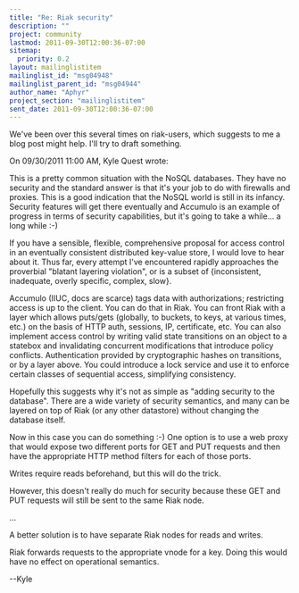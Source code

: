 ```yaml
---
title: "Re: Riak security"
description: ""
project: community
lastmod: 2011-09-30T12:00:36-07:00
sitemap:
  priority: 0.2
layout: mailinglistitem
mailinglist_id: "msg04948"
mailinglist_parent_id: "msg04944"
author_name: "Aphyr"
project_section: "mailinglistitem"
sent_date: 2011-09-30T12:00:36-07:00
---
```



We've been over this several times on riak-users, which suggests to me a 
blog post might help. I'll try to draft something.


On 09/30/2011 11:00 AM, Kyle Quest wrote:

This is a pretty common situation with the NoSQL databases. They have
no security and the standard answer is that it's your job to do with
firewalls and proxies. This is a good indication that the NoSQL world
is still in its infancy. Security features will get there eventually
and Accumulo is an example of progress in terms of security
capabilities, but it's going to take a while... a long while :-)


If you have a sensible, flexible, comprehensive proposal for access 
control in an eventually consistent distributed key-value store, I would 
love to hear about it. Thus far, every attempt I've encountered rapidly 
approaches the proverbial "blatant layering violation", or is a subset 
of {inconsistent, inadequate, overly specific, complex, slow}.


Accumulo (IIUC, docs are scarce) tags data with authorizations; 
restricting access is up to the client. You can do that in Riak. You can 
front Riak with a layer which allows puts/gets (globally, to buckets, to 
keys, at various times, etc.) on the basis of HTTP auth, sessions, IP, 
certificate, etc. You can also implement access control by writing valid 
state transitions on an object to a statebox and invalidating concurrent 
modifications that introduce policy conflicts. Authentication provided 
by cryptographic hashes on transitions, or by a layer above. You could 
introduce a lock service and use it to enforce certain classes of 
sequential access, simplifying consistency.


Hopefully this suggests why it's not as simple as "adding security to 
the database". There are a wide variety of security semantics, and many 
can be layered on top of Riak (or any other datastore) without changing 
the database itself.

Now in this case you can do something :-) One option is to use a web
proxy that would expose two different ports for GET and PUT requests
and then have the appropriate HTTP method filters for each of those
ports.


Writes require reads beforehand, but this will do the trick.


However, this doesn't really do much for security because these
GET and PUT requests will still be sent to the same Riak node.


...


A better solution is to have separate Riak nodes for reads and writes.


Riak forwards requests to the appropriate vnode for a key. Doing this 
would have no effect on operational semantics.


--Kyle

